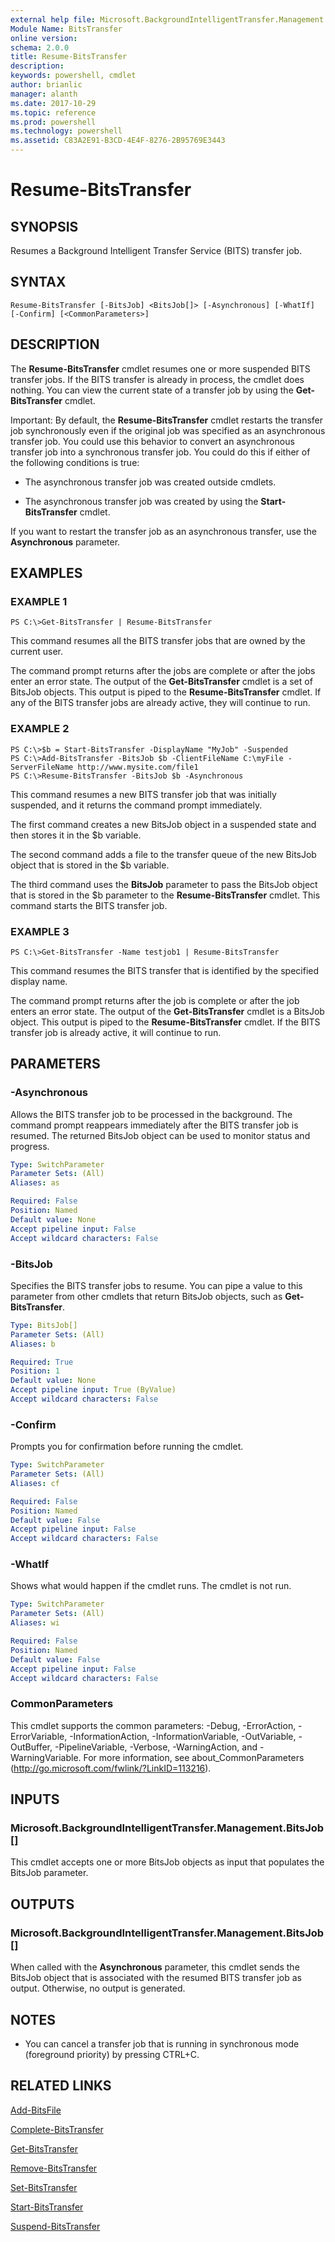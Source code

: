 ```yaml
---
external help file: Microsoft.BackgroundIntelligentTransfer.Management.dll-Help.xml
Module Name: BitsTransfer
online version: 
schema: 2.0.0
title: Resume-BitsTransfer
description: 
keywords: powershell, cmdlet
author: brianlic
manager: alanth
ms.date: 2017-10-29
ms.topic: reference
ms.prod: powershell
ms.technology: powershell
ms.assetid: C83A2E91-B3CD-4E4F-8276-2B95769E3443
---
```


# Resume-BitsTransfer

## SYNOPSIS
Resumes a Background Intelligent Transfer Service (BITS) transfer job.

## SYNTAX

```
Resume-BitsTransfer [-BitsJob] <BitsJob[]> [-Asynchronous] [-WhatIf] [-Confirm] [<CommonParameters>]
```

## DESCRIPTION
The **Resume-BitsTransfer** cmdlet resumes one or more suspended BITS transfer jobs.
If the BITS transfer is already in process, the cmdlet does nothing.
You can view the current state of a transfer job by using the **Get-BitsTransfer** cmdlet.

Important: By default, the **Resume-BitsTransfer** cmdlet restarts the transfer job synchronously even if the original job was specified as an asynchronous transfer job.
You could use this behavior to convert an asynchronous transfer job into a synchronous transfer job.
You could do this if either of the following conditions is true:

- The asynchronous transfer job was created outside cmdlets.

- The asynchronous transfer job was created by using the **Start-BitsTransfer** cmdlet.

If you want to restart the transfer job as an asynchronous transfer, use the **Asynchronous** parameter.

## EXAMPLES

### EXAMPLE 1
```
PS C:\>Get-BitsTransfer | Resume-BitsTransfer
```

This command resumes all the BITS transfer jobs that are owned by the current user.

The command prompt returns after the jobs are complete or after the jobs enter an error state.
The output of the **Get-BitsTransfer** cmdlet is a set of BitsJob objects.
This output is piped to the **Resume-BitsTransfer** cmdlet.
If any of the BITS transfer jobs are already active, they will continue to run.

### EXAMPLE 2
```
PS C:\>$b = Start-BitsTransfer -DisplayName "MyJob" -Suspended
PS C:\>Add-BitsTransfer -BitsJob $b -ClientFileName C:\myFile -ServerFileName http://www.mysite.com/file1
PS C:\>Resume-BitsTransfer -BitsJob $b -Asynchronous
```

This command resumes a new BITS transfer job that was initially suspended, and it returns the command prompt immediately.

The first command creates a new BitsJob object in a suspended state and then stores it in the $b variable.

The second command adds a file to the transfer queue of the new BitsJob object that is stored in the $b variable.

The third command uses the **BitsJob** parameter to pass the BitsJob object that is stored in the $b parameter to the **Resume-BitsTransfer** cmdlet.
This command starts the BITS transfer job.

### EXAMPLE 3
```
PS C:\>Get-BitsTransfer -Name testjob1 | Resume-BitsTransfer
```

This command resumes the BITS transfer that is identified by the specified display name.

The command prompt returns after the job is complete or after the job enters an error state.
The output of the **Get-BitsTransfer** cmdlet is a BitsJob object.
This output is piped to the **Resume-BitsTransfer** cmdlet.
If the BITS transfer job is already active, it will continue to run.

## PARAMETERS

### -Asynchronous
Allows the BITS transfer job to be processed in the background.
The command prompt reappears immediately after the BITS transfer job is resumed.
The returned BitsJob object can be used to monitor status and progress.

```yaml
Type: SwitchParameter
Parameter Sets: (All)
Aliases: as

Required: False
Position: Named
Default value: None
Accept pipeline input: False
Accept wildcard characters: False
```

### -BitsJob
Specifies the BITS transfer jobs to resume.
You can pipe a value to this parameter from other cmdlets that return BitsJob objects, such as **Get-BitsTransfer**.

```yaml
Type: BitsJob[]
Parameter Sets: (All)
Aliases: b

Required: True
Position: 1
Default value: None
Accept pipeline input: True (ByValue)
Accept wildcard characters: False
```

### -Confirm
Prompts you for confirmation before running the cmdlet.

```yaml
Type: SwitchParameter
Parameter Sets: (All)
Aliases: cf

Required: False
Position: Named
Default value: False
Accept pipeline input: False
Accept wildcard characters: False
```

### -WhatIf
Shows what would happen if the cmdlet runs.
The cmdlet is not run.

```yaml
Type: SwitchParameter
Parameter Sets: (All)
Aliases: wi

Required: False
Position: Named
Default value: False
Accept pipeline input: False
Accept wildcard characters: False
```

### CommonParameters
This cmdlet supports the common parameters: -Debug, -ErrorAction, -ErrorVariable, -InformationAction, -InformationVariable, -OutVariable, -OutBuffer, -PipelineVariable, -Verbose, -WarningAction, and -WarningVariable. For more information, see about_CommonParameters (http://go.microsoft.com/fwlink/?LinkID=113216).

## INPUTS

### Microsoft.BackgroundIntelligentTransfer.Management.BitsJob[]
This cmdlet accepts one or more BitsJob objects as input that populates the BitsJob parameter.

## OUTPUTS

### Microsoft.BackgroundIntelligentTransfer.Management.BitsJob[]
When called with the **Asynchronous** parameter, this cmdlet sends the BitsJob object that is associated with the resumed BITS transfer job as output.
Otherwise, no output is generated.

## NOTES
* You can cancel a transfer job that is running in synchronous mode (foreground priority) by pressing CTRL+C.

## RELATED LINKS

[Add-BitsFile](./Add-BitsFile.md)

[Complete-BitsTransfer](./Complete-BitsTransfer.md)

[Get-BitsTransfer](./Get-BitsTransfer.md)

[Remove-BitsTransfer](./Remove-BitsTransfer.md)

[Set-BitsTransfer](./Set-BitsTransfer.md)

[Start-BitsTransfer](./Start-BitsTransfer.md)

[Suspend-BitsTransfer](./Suspend-BitsTransfer.md)

